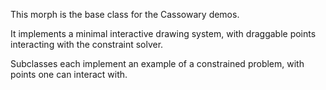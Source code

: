 This morph is the base class for the Cassowary demos.

It implements a minimal interactive drawing system, with draggable points interacting with the constraint solver.

Subclasses each implement an example of a constrained problem, with points one can interact with.
